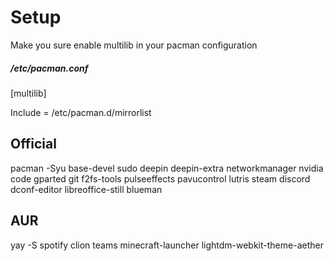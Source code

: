 # Setup
Make you sure enable multilib in your pacman configuration <br/>

##### /etc/pacman.conf

[multilib]

Include = /etc/pacman.d/mirrorlist

## Official

pacman -Syu base-devel sudo deepin deepin-extra networkmanager nvidia code gparted git f2fs-tools pulseeffects pavucontrol lutris steam discord dconf-editor libreoffice-still blueman

## AUR

yay -S spotify clion teams minecraft-launcher lightdm-webkit-theme-aether